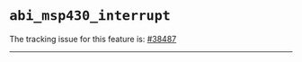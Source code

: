 # `abi_msp430_interrupt`

The tracking issue for this feature is: [#38487]

[#38487]: https://github.com/rust-lang/rust/issues/38487

------------------------

